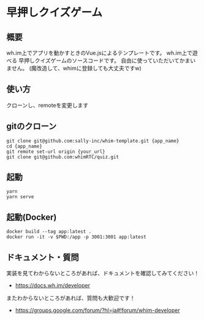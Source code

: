 # 早押しクイズゲーム

## 概要
wh.im上でアプリを動かすときのVue.jsによるテンプレートです。
wh.im上で遊べる 早押しクイズゲームのソースコードです。
自由に使っていただいてかまいません。
(魔改造して、whimに登録しても大丈夫ですw)

## 使い方
クローンし、remoteを変更します
## gitのクローン
``` 
git clone git@github.com:sally-inc/whim-template.git {app_name}
cd {app_name}
git remote set-url origin {your_url}
git clone git@github.com:whimRTC/quiz.git
```

## 起動
``` 
yarn
yarn serve
``` 

## 起動(Docker)
```
docker build --tag app:latest . 
docker run -it -v $PWD:/app -p 3001:3001 app:latest
```

## ドキュメント・質問
実装を見てわからないところがあれば、ドキュメントを確認してみてください！
- https://docs.wh.im/developer

またわからないところがあれば、質問も大歓迎です！
- https://groups.google.com/forum/?hl=ja#!forum/whim-developer
